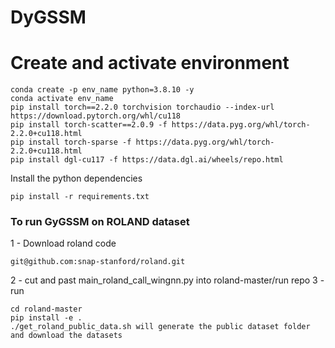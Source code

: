 # DyGSSM

# Create and activate environment

```shell script
conda create -p env_name python=3.8.10 -y
conda activate env_name
pip install torch==2.2.0 torchvision torchaudio --index-url https://download.pytorch.org/whl/cu118
pip install torch-scatter==2.0.9 -f https://data.pyg.org/whl/torch-2.2.0+cu118.html
pip install torch-sparse -f https://data.pyg.org/whl/torch-2.2.0+cu118.html
pip install dgl-cu117 -f https://data.dgl.ai/wheels/repo.html
```

Install the python dependencies

```shell script
pip install -r requirements.txt

```

### To run GyGSSM on ROLAND dataset
1 - Download roland code 
```shell script
git@github.com:snap-stanford/roland.git

```
2 - cut and past main_roland_call_wingnn.py into roland-master/run repo
3 - run 
```shell script
cd roland-master
pip install -e .
./get_roland_public_data.sh will generate the public dataset folder and download the datasets
```
